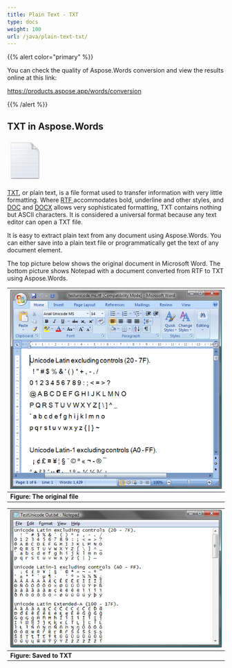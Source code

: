 ```yaml
---
title: Plain Text - TXT
type: docs
weight: 100
url: /java/plain-text-txt/
---
```


{{% alert color="primary" %}} 

You can check the quality of Aspose.Words conversion and view the results online at this link:

<https://products.aspose.app/words/conversion>

{{% /alert %}} 


## **TXT in Aspose.Words**

![todo:image_alt_text](plain-text-txt_1.png)

[TXT](https://docs.fileformat.com/word-processing/txt/), or plain text, is a file format used to transfer information with very little formatting. Where [RTF ](https://docs.fileformat.com/word-processing/rtf/)accommodates bold, underline and other styles, and [DOC](https://docs.fileformat.com/word-processing/doc/) and [DOCX](https://docs.fileformat.com/word-processing/docx/) allows very sophisticated formatting, TXT contains nothing but ASCII characters. It is considered a universal format because any text editor can open a TXT file.

It is easy to extract plain text from any document using Aspose.Words. You can either save into a plain text file or programmatically get the text of any document element.

The top picture below shows the original document in Microsoft Word. The bottom picture shows Notepad with a document converted from RTF to TXT using Aspose.Words.

|![todo:image_alt_text](plain-text-txt_2.png)|
| :- |
|**Figure: The original file**|


|![todo:image_alt_text](plain-text-txt_3.png)|
| :- |
|**Figure: Saved to TXT**|

